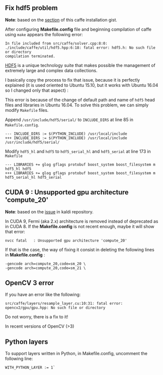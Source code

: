 ## Fix hdf5 problem
__**Note**__: based on the [section](https://gist.github.com/wangruohui/679b05fcd1466bb0937f#fix-hdf5-naming-problem) of this caffe installation gist.

After configuring **Makefile.config** file and beginning compilation of caffe using `make` appears the following error:
```
In file included from src/caffe/solver.cpp:8:0:
./include/caffe/util/hdf5.hpp:6:18: fatal error: hdf5.h: No such file or directory
compilation terminated.
```
[HDF5](https://support.hdfgroup.org/HDF5/whatishdf5.html) is a unique technology suite that makes possible the management of extremely large and complex data collections.

I basically copy the process to fix that issue, because it is perfectly explained (it is used oriented to Ubuntu 15.10, but it works with Ubuntu 16.04 so I changed only that aspect) :

This error is because of the change of default path and name of `hdf5` head files and libraries in Ubuntu 16.04. To solve this problem, we can simply modify `Makefile` files. 

Append `/usr/include/hdf5/serial/` to `INCLUDE_DIRS` at line 85 in `Makefile.config`.
```
--- INCLUDE_DIRS := $(PYTHON_INCLUDE) /usr/local/include
+++ INCLUDE_DIRS := $(PYTHON_INCLUDE) /usr/local/include /usr/include/hdf5/serial/
```

Modify `hdf5_hl` and `hdf5` to `hdf5_serial_hl` and `hdf5_serial` at line 173 in `Makefile`
```
--- LIBRARIES += glog gflags protobuf boost_system boost_filesystem m hdf5_hl hdf5
+++ LIBRARIES += glog gflags protobuf boost_system boost_filesystem m hdf5_serial_hl hdf5_serial
```
## CUDA 9 : Unsupported gpu architecture 'compute_20'
__**Note**__: based on the [issue](https://github.com/kaldi-asr/kaldi/issues/1918) in kaldi repository.

In CUDA 9, Fermi (aka 2.x) architecture is removed instead of deprecated as in CUDA 8. If the **Makefile.config** is not recent enough, maybe it will show that error:
```
nvcc fatal   : Unsupported gpu architecture 'compute_20'
```
If that is the case, the way of fixing it consist in deleting the following lines in **Makefile.config** :
```
-gencode arch=compute_20,code=sm_20 \
-gencode arch=compute_20,code=sm_21 \
```
## OpenCV 3 error
If you have an error like the following:
```
src/caffe/layers/resample_layer.cu:10:31: fatal error: opencv2/gpu/gpu.hpp: No such file or directory
```
Do not worry, there is a fix to it!

In recent versions of OpenCV (>3)

## Python layers
To support layers written in Python, in Makefile.config, uncomment the following line:
```
WITH_PYTHON_LAYER := 1`
```
